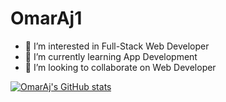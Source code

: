 ﻿# OmarAj1
* 👀 I’m interested in Full-Stack Web Developer
* 📱 I’m currently learning App Development
* 💞️ I’m looking to collaborate on Web Developer

[![OmarAj's GitHub stats](https://github-readme-stats.vercel.app/api?username=OmarAj1)](https://github.com/anuraghazra/github-readme-stats)
